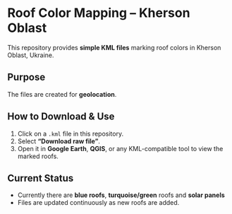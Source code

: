 # Roof Color Mapping – Kherson Oblast

This repository provides **simple KML files** marking roof colors in Kherson Oblast, Ukraine.  

## Purpose
The files are created for **geolocation**.

## How to Download & Use
1. Click on a `.kml` file in this repository.  
2. Select **“Download raw file”**.  
3. Open it in **Google Earth**, **QGIS**, or any KML-compatible tool to view the marked roofs.  

## Current Status
- Currently there are **blue roofs**, **turquoise/green** roofs and **solar panels**
- Files are updated continuously as new roofs are added.  

